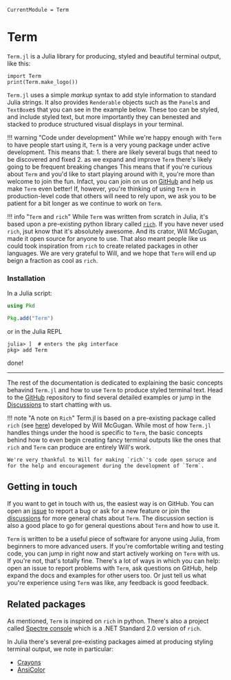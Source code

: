 ```@meta
CurrentModule = Term
```
# Term

`Term.jl` is a Julia library for producing, styled and beautiful terminal output, like this:

```@example
import Term
print(Term.make_logo())
```

`Term.jl` uses a simple *markup* syntax to add style information to standard Julia strings.
It also provides `Renderable` objects such as the `Panel`s and `TextBox`es that you can see in the example below.
These too can be styled, and include styled text, but more importantly they can benested and stacked to produce
structured visual displays in your terminal. 


!!! warning "Code under development"
    While we're happy enough with `Term` to have people start using it, `Term` is a very young package under active development.
    This means that:
        1. there are likely several bugs that need to be discovered and fixed
        2. as we expand and improve `Term` there's likely going to be frequent breaking changes
    This means that if you're curious about `Term` and you'd like to start playing around with it, you're more than welcome to join the fun.
    Infact, you can join on us on [GitHub](https://github.com/FedeClaudi/Term.jl/discussions) and help us make `Term` even better!
    If, however, you're thinking of using `Term` in production-level code that others will need to rely upon, we ask you to be 
    patient for a bit longer as we continue to work on `Term`.


!!! info "`Term` and `rich`"
    While `Term` was written from scratch in Julia, it's based upon a pre-existing python library called [`rich`](https://github.com/Textualize/rich). If you have never used `rich`, jsut know that it's absolutely awesome. And its crator, Will McGugan, made it open source for anyone to use. That also meant people like us could took inspiration from `rich` to create related packages in other languages. We are very grateful to Will, and we hope that `Term` will end up beign a fraction as cool as `rich`.

### Installation
In a Julia script:
```Julia
using Pkd

Pkg.add("Term")
```

or in the Julia REPL
```
julia> ]  # enters the pkg interface
pkg> add Term
```

done!


----

The rest of the documentation is dedicated to explaining the basic concepts behavind `Term.jl` and how to use `Term` to produce styled terminal text. 
Head to the [GitHub](https://github.com/FedeClaudi/Term.jl) repository to find several detailed examples or jump in the [Discussions](https://github.com/FedeClaudi/Term.jl/discussions) to start chatting with us. 


!!! note "A note on `Rich`"
    Term.jl is based on a pre-existing package called `rich` (see [here](https://github.com/Textualize/rich)) developed by Will McGugan.
    While most of how `Term.jl` handles things under the hood is specific to `Term`, the basic concepts behind how to even begin creating fancy terminal
    outputs like the ones that `rich` and `Term` can produce are entirely Will's work. 

    We're very thankful to Will for making `rich`'s code open soruce and for the help and encouragement during the development of `Term`.


## Getting in touch
If you want to get in touch with us, the easiest way is on GitHub. You can open an [issue]() to report a bug or ask for a new feature or join the [discussions](https://github.com/FedeClaudi/Term.jl/discussions) for more general chats about `Term`. The discussion section is also a good place to go for general questions about `Term` and how to use it. 

`Term` is written to be a useful piece of software for anyone using Julia, from beginners to more advanced users. If you're comfortable writing and testing code, you can jump in right now and start actively working on `Term` with us. If you're not, that's totally fine. There's a lot of ways in which you can help: open an issue to report problems with `Term`, ask questions on GitHub, help expand the docs and examples for other users too. Or just tell us what you're experience using `Term` was like, any feedback is good feedback.

## Related packages
As mentioned, `Term` is inspired on `rich` in python. There's also a project called [Spectre console](https://spectreconsole.net/) which is a .NET Standard 2.0 version of `rich`.

In Julia there's several pre-existing packages aimed at producing styling terminal output, we note in particular:
- [Crayons](https://github.com/KristofferC/Crayons.jl)
- [AnsiColor](https://github.com/Aerlinger/AnsiColor.jl)